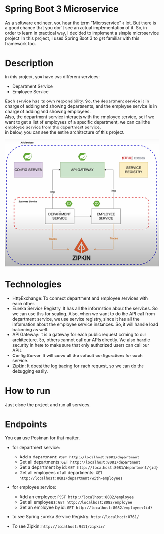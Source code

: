 # Spring Boot 3 Microservice
As a software engineer, you hear the term "Microservice" a lot. But there is a good chance that you don't see an actual implementation of it. So, in order to learn in practical way, I 
decided to implement a simple microservice project. In this project, I used Spring Boot 3 to get familiar with this framework too.   

# Description
In this project, you have two different services:   

- Department Service
- Employee Service   

Each service has its own responsibility. So, the department service is in charge of adding and showing departments, and the employee service is in charge of adding and showing employees.    
Also, the department service interacts with the employee service, so if we want to get a list of employees of a specific department, we can call the employee service from the department service.   
in below, you can see the entire architecture of this project.

![Architecture](./Project%20Architecture.jpg)

# Technologies
- HttpExchange: To connect department and employee services with each other.
- Eureka Service Registry: It has all the information about the services. So we can use this for scaling. Also, when we want to do the API call from department service, we use service registry, since it has all the information about the employee service instances. So, it will handle load balancing as well.
- API Gateway: It is a gateway for each public request coming to our architecture. So, others cannot call our APIs directly. We also handle security in here to make sure that only authorized users can call our APIs.
- Config Server: It will serve all the default configurations for each service.
- Zipkin: It doest the log tracing for each request, so we can do the debugging easily.

# How to run
Just clone the project and run all services.

# Endpoints
You can use Postman for that matter.    

- for department service:
  - Add a department: `POST http://localhost:8081/department`
  - Get all departments: `GET http://localhost:8081/department`
  - Get a department by id: `GET http://localhost:8081/department/{id}`
  - Get all employees of all departments: `GET http://localhost:8081/department/with-employees`

- for employee service:
    - Add an employee: `POST http://localhost:8082/employee`
    - Get all employees: `GET http://localhost:8082/employee`
    - Get an employee by id: `GET http://localhost:8082/employee/{id}`
- to see Spring Eureka Service Registry: `http://localhost:8761/`    
- To see Zipkin: `http://localhost:9411/zipkin/`

